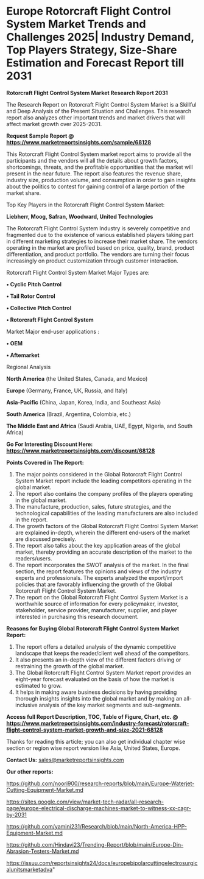 # Europe Rotorcraft Flight Control System Market Trends and Challenges 2025| Industry Demand, Top Players Strategy, Size-Share Estimation and Forecast Report till 2031

<strong>Rotorcraft Flight Control System Market Research Report 2031</strong>

The Research Report on Rotorcraft Flight Control System Market is a Skillful and Deep Analysis of the Present Situation and Challenges. This research report also analyzes other important trends and market drivers that will affect market growth over 2025-2031.

<strong>Request Sample Report @ <a href=https://www.marketreportsinsights.com/sample/68128>https://www.marketreportsinsights.com/sample/68128</a></strong>

This Rotorcraft Flight Control System market report aims to provide all the participants and the vendors will all the details about growth factors, shortcomings, threats, and the profitable opportunities that the market will present in the near future. The report also features the revenue share, industry size, production volume, and consumption in order to gain insights about the politics to contest for gaining control of a large portion of the market share.

Top Key Players in the Rotorcraft Flight Control System Market:

<strong>Liebherr, Moog, Safran, Woodward, United Technologies</strong>

The Rotorcraft Flight Control System Industry is severely competitive and fragmented due to the existence of various established players taking part in different marketing strategies to increase their market share. The vendors operating in the market are profiled based on price, quality, brand, product differentiation, and product portfolio. The vendors are turning their focus increasingly on product customization through customer interaction.

Rotorcraft Flight Control System Market Major Types are:

<strong>• Cyclic Pitch Control

• Tail Rotor Control

• Collective Pitch Control

• Rotorcraft Flight Control System</strong>

Market Major end-user applications :

<strong>• OEM

• Aftemarket</strong>

Regional Analysis

</u><strong><b>North America</b></strong> (the United States, Canada, and Mexico)

<strong><b>Europe </b></strong>(Germany, France, UK, Russia, and Italy)

<strong><b>Asia-Pacific</b></strong> (China, Japan, Korea, India, and Southeast Asia)

<strong><b>South America</b></strong> (Brazil, Argentina, Colombia, etc.)

<strong><b>The Middle East and Africa</b></strong> (Saudi Arabia, UAE, Egypt, Nigeria, and South Africa)

<strong>Go For Interesting Discount Here: <a href=https://www.marketreportsinsights.com/discount/68128>https://www.marketreportsinsights.com/discount/68128</a></strong>

<strong>Points Covered in The Report:</strong>
<ol>
  <li>The major points considered in the Global Rotorcraft Flight Control System Market report include the leading competitors operating in the global market.</li>
  <li>The report also contains the company profiles of the players operating in the global market.</li>
  <li>The manufacture, production, sales, future strategies, and the technological capabilities of the leading manufacturers are also included in the report.</li>
  <li>The growth factors of the Global Rotorcraft Flight Control System Market are explained in-depth, wherein the different end-users of the market are discussed precisely.</li>
  <li>The report also talks about the key application areas of the global market, thereby providing an accurate description of the market to the readers/users.</li>
  <li>The report incorporates the SWOT analysis of the market. In the final section, the report features the opinions and views of the industry experts and professionals. The experts analyzed the export/import policies that are favorably influencing the growth of the Global Rotorcraft Flight Control System Market.</li>
  <li>The report on the Global Rotorcraft Flight Control System Market is a worthwhile source of information for every policymaker, investor, stakeholder, service provider, manufacturer, supplier, and player interested in purchasing this research document.</li>
</ol>
<strong>Reasons for Buying Global Rotorcraft Flight Control System Market Report:</strong>

<ol>
  <li>The report offers a detailed analysis of the dynamic competitive landscape that keeps the reader/client well ahead of the competitors.</li>
  <li>It also presents an in-depth view of the different factors driving or restraining the growth of the global market.</li>
  <li>The Global Rotorcraft Flight Control System Market report provides an eight-year forecast evaluated on the basis of how the market is estimated to grow.</li>
  <li>It helps in making aware business decisions by having providing thorough insights insights into the global market and by making an all-inclusive analysis of the key market segments and sub-segments.</li>
</ol>
<strong>Access full Report Description, TOC, Table of Figure, Chart, etc. @ <a href=https://www.marketreportsinsights.com/industry-forecast/rotorcraft-flight-control-system-market-growth-and-size-2021-68128>https://www.marketreportsinsights.com/industry-forecast/rotorcraft-flight-control-system-market-growth-and-size-2021-68128</a></strong>


Thanks for reading this article; you can also get individual chapter wise section or region wise report version like Asia, United States, Europe.

<strong>Contact Us:</strong>
sales@marketreportsinsights.com

<strong>Our other reports:</strong>

<a href=https://github.com/noori900/research-reports/blob/main/Europe-Waterjet-Cutting-Equipment-Market.md>https://github.com/noori900/research-reports/blob/main/Europe-Waterjet-Cutting-Equipment-Market.md</a>

<a href=https://sites.google.com/view/market-tech-radar/all-research-page/europe-electrical-discharge-machines-market-to-witness-xx-cagr-by-2031>https://sites.google.com/view/market-tech-radar/all-research-page/europe-electrical-discharge-machines-market-to-witness-xx-cagr-by-2031</a>

<a href=https://github.com/yamini231/Research/blob/main/North-America-HPP-Equipment-Market.md>https://github.com/yamini231/Research/blob/main/North-America-HPP-Equipment-Market.md</a>

<a href=https://github.com/Hindavi23/Trending-Report/blob/main/Europe-Din-Abrasion-Testers-Market.md>https://github.com/Hindavi23/Trending-Report/blob/main/Europe-Din-Abrasion-Testers-Market.md</a>

<a href=https://issuu.com/reportsinsights24/docs/europebipolarcuttingelectrosurgicalunitsmarketadva>https://issuu.com/reportsinsights24/docs/europebipolarcuttingelectrosurgicalunitsmarketadva</a>"
